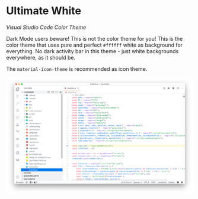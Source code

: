 # Ultimate White

_Visual Studio Code Color Theme_

Dark Mode users beware! This is not the color theme for you! This is the color theme that uses pure and perfect `#ffffff` white as background for everything. No dark activity bar in this theme - just white backgrounds everywhere, as it should be.

The `material-icon-theme` is recommended as icon theme.

![Ultimate White Visual Studio Code theme screenshot](screenshot.png)
